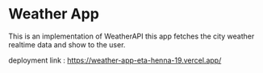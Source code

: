
# Weather App
This is an implementation of WeatherAPI this app fetches the city weather realtime data and show to the user.

deployment link : https://weather-app-eta-henna-19.vercel.app/

